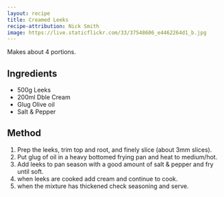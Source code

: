 ```yaml
---
layout: recipe
title: Creamed Leeks
recipe-attribution: Nick Smith
image: https://live.staticflickr.com/33/37548606_e4462264d1_b.jpg
---
```

Makes about 4 portions.

## Ingredients

* 500g Leeks
* 200ml Dble Cream
* Glug Olive oil
* Salt & Pepper

## Method

1. Prep the leeks, trim top and root, and finely slice (about 3mm slices).
2. Put glug of oil in a heavy bottomed frying pan and heat to medium/hot.
3. Add leeks to pan season with a good amount of salt & pepper and fry until soft.
4. when leeks are cooked add cream and continue to cook.
5. when the mixture has thickened check seasoning and serve. 
